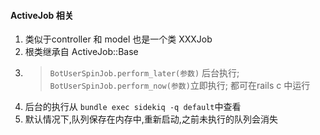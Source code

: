 #### ActiveJob 相关
1. 类似于controller 和 model 也是一个类 XXXJob
2. 根类继承自 ActiveJob::Base
3. 
   > `BotUserSpinJob.perform_later(参数)` 后台执行; `BotUserSpinJob.perform_now(参数)`立即执行; 都可在rails c 中运行
4. 后台的执行从 `bundle exec sidekiq -q default`中查看
5. 默认情况下,队列保存在内存中,重新启动,之前未执行的队列会消失